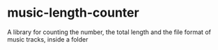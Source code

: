 # music-length-counter
A library for counting the number, the total length and the file format of music tracks, inside a folder
